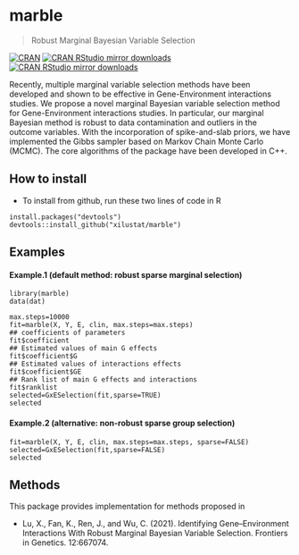 
<!-- README.md is generated from README.Rmd. Please edit that file -->

# marble

> Robust Marginal Bayesian Variable Selection

<!-- badges: start -->

[![CRAN](https://www.r-pkg.org/badges/version/marble)](https://cran.r-project.org/package=marble)
[![CRAN RStudio mirror
downloads](https://cranlogs.r-pkg.org/badges/grand-total/marble)](https://www.r-pkg.org:443/pkg/marble)
[![CRAN RStudio mirror
downloads](https://cranlogs.r-pkg.org/badges/last-month/marble)](https://www.r-pkg.org:443/pkg/marble)

<!-- badges: end -->

Recently, multiple marginal variable selection methods have been developed and shown to be effective in Gene-Environment interactions studies. We propose a novel marginal Bayesian variable selection method for Gene-Environment interactions studies. In particular, our marginal Bayesian method is robust to data contamination and outliers in the outcome variables. With the incorporation of spike-and-slab priors, we have implemented the Gibbs sampler based on Markov Chain Monte Carlo (MCMC). The core algorithms of the package have been developed in C++.

## How to install

 - To install from github, run these two lines of code in R

<!-- end list -->

    install.packages("devtools")
    devtools::install_github("xilustat/marble")

## Examples

#### Example.1 (default method: robust sparse marginal selection)

    library(marble)
    data(dat)
    
    max.steps=10000
    fit=marble(X, Y, E, clin, max.steps=max.steps)
    ## coefficients of parameters
    fit$coefficient
    ## Estimated values of main G effects 
    fit$coefficient$G
    ## Estimated values of interactions effects 
    fit$coefficient$GE
    ## Rank list of main G effects and interactions 
    fit$ranklist
    selected=GxESelection(fit,sparse=TRUE)
    selected
    

#### Example.2 (alternative: non-robust sparse group selection)

    fit=marble(X, Y, E, clin, max.steps=max.steps, sparse=FALSE)
    selected=GxESelection(fit,sparse=FALSE)
    selected


## Methods

This package provides implementation for methods proposed in

  - Lu, X., Fan, K., Ren, J., and Wu, C. (2021). Identifying Gene–Environment Interactions With Robust Marginal Bayesian Variable Selection. Frontiers in Genetics. 12:667074.
